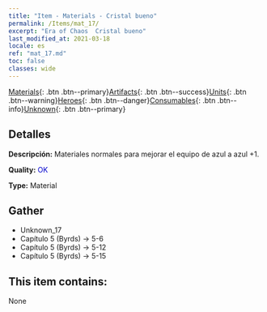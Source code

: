 ```yaml
---
title: "Item - Materials - Cristal bueno"
permalink: /Items/mat_17/
excerpt: "Era of Chaos  Cristal bueno"
last_modified_at: 2021-03-18
locale: es
ref: "mat_17.md"
toc: false
classes: wide
---
```

 [Materials](/es/Items/){: .btn .btn--primary}[Artifacts](/es/Items/Artifacts/){: .btn .btn--success}[Units](/es/Items/Units/){: .btn .btn--warning}[Heroes](/es/Items/Heroes/){: .btn .btn--danger}[Consumables](/es/Items/Consumables/){: .btn .btn--info}[Unknown](/es/Items/Unknown/){: .btn .btn--primary}

## Detalles
 **Descripción:** Materiales normales para mejorar el equipo de azul a azul +1.

 **Quality:** <span style="color: #0000CD">OK</span>

 **Type:** Material

## Gather

*    Unknown_17 
*    Capítulo 5 (Byrds) -> 5-6 
*    Capítulo 5 (Byrds) -> 5-12 
*    Capítulo 5 (Byrds) -> 5-15 

## This item contains:

  None

